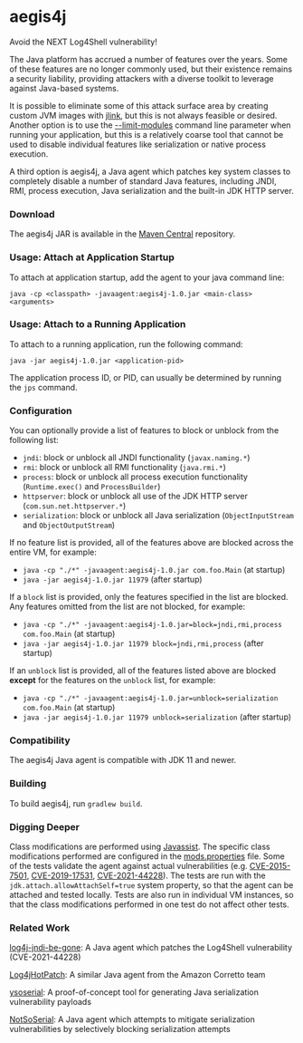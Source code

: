 # aegis4j

Avoid the NEXT Log4Shell vulnerability!

The Java platform has accrued a number of features over the years. Some of these features are no longer commonly used,
but their existence remains a security liability, providing attackers with a diverse toolkit to leverage against
Java-based systems.

It is possible to eliminate some of this attack surface area by creating custom JVM images with
[jlink](https://docs.oracle.com/en/java/javase/17/docs/specs/man/jlink.html), but this is not always feasible or desired.
Another option is to use the [--limit-modules](https://docs.oracle.com/en/java/javase/17/docs/specs/man/java.html) command
line parameter when running your application, but this is a relatively coarse tool that cannot be used to disable
individual features like serialization or native process execution.

A third option is aegis4j, a Java agent which patches key system classes to completely disable a number of standard
Java features, including JNDI, RMI, process execution, Java serialization and the built-in JDK HTTP server.

### Download

The aegis4j JAR is available in the [Maven Central](https://repo1.maven.org/maven2/net/gredler/aegis4j/1.0/) repository.

### Usage: Attach at Application Startup

To attach at application startup, add the agent to your java command line:

`java -cp <classpath> -javaagent:aegis4j-1.0.jar <main-class> <arguments>`

### Usage: Attach to a Running Application

To attach to a running application, run the following command:

`java -jar aegis4j-1.0.jar <application-pid>`

The application process ID, or PID, can usually be determined by running the `jps` command.

### Configuration

You can optionally provide a list of features to block or unblock from the following list:

- `jndi`: block or unblock all JNDI functionality (`javax.naming.*`)
- `rmi`: block or unblock all RMI functionality (`java.rmi.*`)
- `process`: block or unblock all process execution functionality (`Runtime.exec()` and `ProcessBuilder`)
- `httpserver`: block or unblock all use of the JDK HTTP server (`com.sun.net.httpserver.*`)
- `serialization`: block or unblock all Java serialization (`ObjectInputStream` and `ObjectOutputStream`)

If no feature list is provided, all of the features above are blocked across the entire VM, for example:

- `java -cp "./*" -javaagent:aegis4j-1.0.jar com.foo.Main` (at startup)
- `java -jar aegis4j-1.0.jar 11979` (after startup)

If a `block` list is provided, only the features specified in the list are blocked. Any features omitted from the list are not blocked, for example:

- `java -cp "./*" -javaagent:aegis4j-1.0.jar=block=jndi,rmi,process com.foo.Main` (at startup)
- `java -jar aegis4j-1.0.jar 11979 block=jndi,rmi,process` (after startup)

If an `unblock` list is provided, all of the features listed above are blocked **except** for the features on the `unblock` list, for example:

- `java -cp "./*" -javaagent:aegis4j-1.0.jar=unblock=serialization com.foo.Main` (at startup)
- `java -jar aegis4j-1.0.jar 11979 unblock=serialization` (after startup)

### Compatibility

The aegis4j Java agent is compatible with JDK 11 and newer.

### Building

To build aegis4j, run `gradlew build`.

### Digging Deeper

Class modifications are performed using [Javassist](https://www.javassist.org/). The specific class modifications performed are
configured in the [mods.properties](src/main/resources/net/gredler/aegis4j/mods.properties) file. Some of the tests validate the
agent against actual vulnerabilities (e.g.
[CVE-2015-7501](src/test/java/net/gredler/aegis4j/CVE_2015_7501.java),
[CVE-2019-17531](src/test/java/net/gredler/aegis4j/CVE_2019_17531.java),
[CVE-2021-44228](src/test/java/net/gredler/aegis4j/CVE_2021_44228.java)).
The tests are run with the `jdk.attach.allowAttachSelf=true` system property, so that the agent can be attached and tested
locally. Tests are also run in individual VM instances, so that the class modifications performed in one test do not affect other
tests.

### Related Work

[log4j-jndi-be-gone](https://github.com/nccgroup/log4j-jndi-be-gone): A Java agent which patches the Log4Shell vulnerability (CVE-2021-44228)

[Log4jHotPatch](https://github.com/corretto/hotpatch-for-apache-log4j2/): A similar Java agent from the Amazon Corretto team

[ysoserial](https://github.com/frohoff/ysoserial): A proof-of-concept tool for generating Java serialization vulnerability payloads

[NotSoSerial](https://github.com/kantega/notsoserial): A Java agent which attempts to mitigate serialization vulnerabilities by selectively blocking serialization attempts

